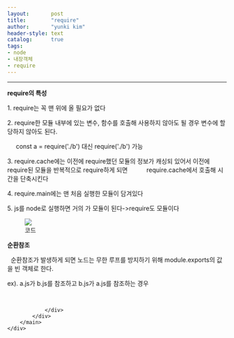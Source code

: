 ```yaml
---
layout:       post
title:        "require"
author:       "yunki kim"
header-style: text
catalog:      true
tags: 
- node
- 내장객체
- require
---
```


<head></head>
<body id="tt-body-page" class="">
<div id="wrap" class="wrap-right">
    <div id="container">
        <main class="main ">
            <div class="area-main">
                <div class="area-view">
                    <div class="article-header"></div>
                    <hr>
                    <div class="article-view">
                        <div class="contents_style">
                            <p><b>require의 특성</b></p>
<p>1. require는 꼭 맨 위에 올 필요가 없다</p>
<p>2. require한 모듈 내부에 있는 변수, 함수를 호출해 사용하지 않아도 될 경우 변수에 할당하지 않아도 된다.</p>
<p>&nbsp; &nbsp; &nbsp;const a = require('./b') 대신 require('./b') 가능</p>
<p>3. require.cache에는 이전에 require했던 모듈의 정보가 캐싱되 있어서 이전에 require된 모듈을 반복적으로 require하게 되면&nbsp; &nbsp; &nbsp; &nbsp; &nbsp; &nbsp;require.cache에서 호출해 시간을 단축시킨다&nbsp;</p>
<p>4. require.main에는 맨 처음 실행한 모듈이 담겨있다</p>
<p>5. js를 node로 실행하면 거의 가 모듈이 된다-&gt;require도 모듈이다</p>
<p></p><figure class="imageblock alignLeft" data-origin-width="0" data-origin-height="0" data-ke-mobilestyle="widthContent">
    <span data-lightbox="lightbox">
        <img src="/img/cmVxdWlyZQ==/img.png" data-origin-width="0" data-origin-height="0" data-ke-mobilestyle="widthContent">
    </span>
    <figcaption>코드</figcaption>
</figure><p></p>
<p><b>순환참조</b></p>
<p>&nbsp; 순환참조가 발생하게 되면 노드는 무한 루프를 방지하기 위해 module.exports의 값을 빈 객체로 한다.</p>
<p>ex). a.js가 b.js를 참조하고 b.js가 a.js를 참조하는 경우</p>
                        </div>
                        <br>
                        <div class="tags"></div>
                    </div>
                    
                </div>
            </div>
        </main>
    </div>
</div>


</body>